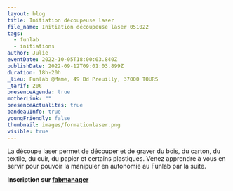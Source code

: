 ```yaml
---
layout: blog
title: Initiation découpeuse laser
file_name: Initiation découpeuse laser 051022
tags:
  - funlab
  - initiations
author: Julie
eventDate: 2022-10-05T18:00:03.840Z
publishDate: 2022-09-12T09:01:03.899Z
duration: 18h-20h
_lieu: Funlab @Mame, 49 Bd Preuilly, 37000 TOURS
_tarif: 20€
presenceAgenda: true
motherLink: ""
presenceActualites: true
bandeauInfo: true
youngFriendly: false
thumbnail: images/formationlaser.png
visible: true
---
```

La découpe laser permet de découper et de graver du bois, du carton, du textile, du cuir, du papier et certains plastiques. Venez apprendre à vous en servir pour pouvoir la manipuler en autonomie au Funlab par la suite.

**Inscription sur [fabmanager](https://fabmanager.lafun.fr)**